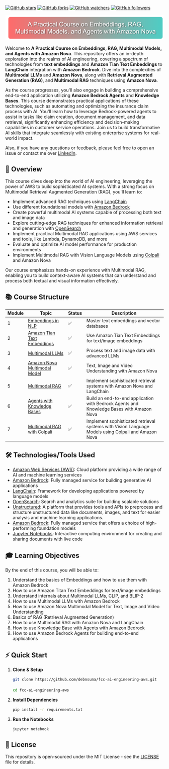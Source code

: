[![GitHub stars](https://img.shields.io/github/stars/debnsuma/fcc-ai-engineering-aws?color=blue&style=flat-square)](https://github.com/debnsuma/fcc-ai-engineering-aws/stargazers)
[![GitHub forks](https://img.shields.io/github/forks/debnsuma/fcc-ai-engineering-aws?color=green&style=flat-square)](https://github.com/debnsuma/fcc-ai-engineering-aws/network/members)
[![GitHub watchers](https://img.shields.io/github/watchers/debnsuma/fcc-ai-engineering-aws?color=red&style=flat-square)](https://github.com/debnsuma/fcc-ai-engineering-aws/watchers)
[![GitHub followers](https://img.shields.io/github/followers/debnsuma?color=yellow&style=flat-square)](https://github.com/debnsuma?tab=followers)


![Introduction](img/intro.png)

Welcome to **A Practical Course on Embeddings, RAG, Multimodal Models, and Agents with Amazon Nova**. This repository offers an in-depth exploration into the realms of AI engineering, covering a spectrum of technologies from **text embeddings** and **Amazon Tian Text Embeddings** to **LangChain** integration with **Amazon Bedrock**. Dive into the complexities of **Multimodal LLMs** and **Amazon Nova**, along with **Retrieval Augmented Generation (RAG)**, and **Multimodal RAG** techniques using **Amazon Nova**. 

As the course progresses, you'll also engage in building a comprehensive end-to-end application utilizing **Amazon Bedrock Agents** and **Knowledge Bases**. This course demonstrates practical applications of these technologies, such as automating and optimizing the insurance claim process with AI. You'll learn how to leverage Bedrock-powered agents to assist in tasks like claim creation, document management, and data retrieval, significantly enhancing efficiency and decision-making capabilities in customer service operations. Join us to build transformative AI skills that integrate seamlessly with existing enterprise systems for real-world impact.

Also, if you have any questions or feedback, please feel free to open an issue or contact me over [LinkedIn](https://www.linkedin.com/in/suman-d/). 


## 🎯 Overview

This course dives deep into the world of AI engineering, leveraging the power of AWS to build sophisticated AI systems. With a strong focus on Multimodal Retrieval Augmented Generation (RAG), you'll learn to:

- Implement advanced RAG techniques using [LangChain](https://python.langchain.com/)
- Use different foundational models with [Amazon Bedrock](https://aws.amazon.com/bedrock/)
- Create powerful multimodal AI systems capable of processing both text and image data
- Explore cutting-edge RAG techniques for enhanced information retrieval and generation with [OpenSearch](https://aws.amazon.com/opensearch-service/)
- Implement practical Multimodal RAG applications using AWS services and tools, like Lambda, DynamoDB, and more
- Evaluate and optimize AI model performance for production environments
- Implement Multimodal RAG with Vision Language Models using [Colpali](https://arxiv.org/abs/2407.01449) and Amazon Nova

Our course emphasizes hands-on experience with Multimodal RAG, enabling you to build context-aware AI systems that can understand and process both textual and visual information effectively.

## 📚 Course Structure

| Module | Topic | Status | Description |
|--------|-------|--------|-------------|
| 1 | [Embeddings in NLP](01-embeddings) | ✅ | Master text embeddings and vector databases |
| 2 | [Amazon Tian Text Embeddings](01-embeddings/embeddings-with-bedrock.ipynb) | ✅ | Use Amazon Tian Text Embeddings for text/image embeddings |
| 3 | [Multimodal LLMs](02-multimodal-llm) | ✅ | Process text and image data with advanced LLMs |
| 4 | [Amazon Nova Multimodal Model](02-multimodal-llm/01_Amazon_Nova.ipynb) | ✅ | Text, Image and Video Understanding with Amazon Nova |
| 5 | [Multimodal RAG](03-multimodal-rag) | ✅ | Implement sophisticated retrieval systems with Amazon Nova and LangChain |
| 6 | [Agents with Knowledge Bases](04-knowledge-base-agents) | ✅ | Build an end-to-end application with Bedrock Agents and Knowledge Bases with Amazon Nova |
| 7 | [Multimodal RAG with Colpali](05-multimodal-rag-with-colpali) | ✅ | Implement sophisticated retrieval systems with Vision Language Models using Colpali and Amazon Nova |

## 🛠 Technologies/Tools Used

- [Amazon Web Services (AWS)](https://aws.amazon.com/): Cloud platform providing a wide range of AI and machine learning services
- [Amazon Bedrock](https://aws.amazon.com/bedrock/): Fully managed service for building generative AI applications
- [LangChain](https://python.langchain.com/): Framework for developing applications powered by language models
- [OpenSearch](https://aws.amazon.com/opensearch-service/): Search and analytics suite for building scalable solutions
- [Unstructured](https://unstructured.io/): A platform that provides tools and APIs to preprocess and structure unstructured data like documents, images, and text for easier analysis and machine learning applications.
- [Amazon Bedrock](https://aws.amazon.com/bedrock/): Fully managed service that offers a choice of high-performing foundation models
- [Jupyter Notebooks](https://jupyter.org/): Interactive computing environment for creating and sharing documents with live code

## 🎓 Learning Objectives

By the end of this course, you will be able to:

1. Understand the basics of Embeddings and how to use them with Amazon Bedrock
2. How to use Amazon Titan Text Embeddings for text/image embeddings
3. Understand internals about Multimodal LLMs, CLIP, and BLIP-2
4. How to use Multimodal LLMs with Amazon Bedrock
5. How to use Amazon Nova Multimodal Model for Text, Image and Video Understanding
6. Basics of RAG (Retrieval Augmented Generation)
7. How to use Multimodal RAG with Amazon Nova and LangChain
8. How to use Knowledge Base with Agents with Amazon Bedrock
9. How to use Amazon Bedrock Agents for building end-to-end applications

## ⚡ Quick Start

1. **Clone & Setup**
   ```bash
   git clone https://github.com/debnsuma/fcc-ai-engineering-aws.git

   cd fcc-ai-engineering-aws
   ```

2. **Install Dependencies**
   ```bash
   pip install -r requirements.txt
   ```

3. **Run the Notebooks**
   ```bash
   jupyter notebook
   ```


## 📝 License

This repository is open-sourced under the MIT License - see the [LICENSE](LICENSE) file for details.

